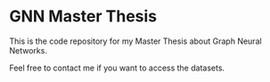 # GNN Master Thesis

This is the code repository for my Master Thesis about Graph Neural Networks.

Feel free to contact me if you want to access the datasets.


